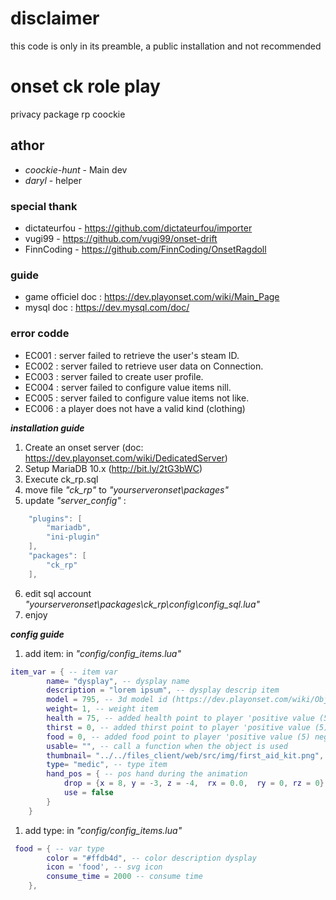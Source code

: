 
# disclaimer
this code is only in its preamble, a public installation and not recommended
# onset ck role play
privacy package rp coockie
## athor
- *coockie-hunt* - Main dev
- *daryl* - helper

### special thank
- dictateurfou - https://github.com/dictateurfou/importer
- vugi99 - https://github.com/vugi99/onset-drift
- FinnCoding - https://github.com/FinnCoding/OnsetRagdoll

### guide
- game officiel doc : https://dev.playonset.com/wiki/Main_Page
- mysql doc : https://dev.mysql.com/doc/

### error codde
- EC001 : server failed to retrieve the user's steam ID.
- EC002 : server failed to retrieve user data on Connection.
- EC003 : server failed to create user profile.
- EC004 : server failed to configure value items nill.
- EC005 : server failed to configure value items not like.
- EC006 : a player does not have a valid kind (clothing)

***installation guide***
1. Create an onset server (doc: https://dev.playonset.com/wiki/DedicatedServer)
2. Setup MariaDB 10.x (http://bit.ly/2tG3bWC)
3. Execute ck_rp.sql
4. move file *"ck_rp"* to *"yourserveronset\packages"*
5. update *"server_config"*  :
```lua
	"plugins": [
		"mariadb",
		"ini-plugin"
	],
	"packages": [
		"ck_rp"
	],
```
6. edit sql account *"yourserveronset\packages\ck_rp\config\config_sql.lua"*
7. enjoy

***config guide***

1. add item:
in *"config/config_items.lua"*
```lua
item_var = { -- item var
        name= "dysplay", -- dysplay name
        description = "lorem ipsum", -- dysplay descrip item
        model = 795, -- 3d model id (https://dev.playonset.com/wiki/Objects)
        weight= 1, -- weight item
        health = 75, -- added health point to player 'positive value (5) negative (-5) or null (0) are accepted)'
        thirst = 0, -- added thirst point to player 'positive value (5) negative (-5) or null (0) are accepted)'
        food = 0, -- added food point to player 'positive value (5) negative (-5) or null (0) are accepted)'
        usable= "", -- call a function when the object is used
        thumbnail= "../../files_client/web/src/img/first_aid_kit.png", --image display to player
        type= "medic", -- type item
        hand_pos = { -- pos hand during the animation
            drop = {x = 8, y = -3, z = -4,  rx = 0.0,  ry = 0, rz = 0},
            use = false
        }
    }
```

1. add type:
in *"config/config_items.lua"*
```lua
 food = { -- var type
        color = "#ffdb4d", -- color description dysplay
        icon = 'food', -- svg icon
        consume_time = 2000 -- consume time
    },
```